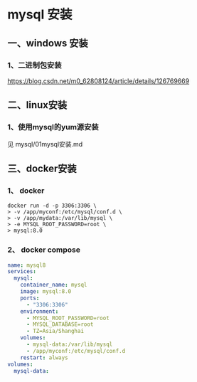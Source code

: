 # mysql 安装

## 一、windows 安装

### 1、二进制包安装

https://blog.csdn.net/m0_62808124/article/details/126769669

## 二、linux安装

### 1、使用mysql的yum源安装

见 mysql/01mysql安装.md

## 三、docker安装

### 1、 docker

```shell
docker run -d -p 3306:3306 \
> -v /app/myconf:/etc/mysql/conf.d \
> -v /app/mydata:/var/lib/mysql \
> -e MYSQL_ROOT_PASSWORD=root \
> mysql:8.0
```

### 2、 docker compose

```yaml
name: mysql8
services: 
  mysql: 
    container_name: mysql
    image: mysql:8.0
    ports:
      - "3306:3306"
    environment:
      - MYSQL_ROOT_PASSWORD=root
      - MYSQL_DATABASE=root
      - TZ=Asia/Shanghai
    volumes:
      - mysql-data:/var/lib/mysql
      - /app/myconf:/etc/mysql/conf.d
    restart: always
volumes:
  mysql-data:
```


